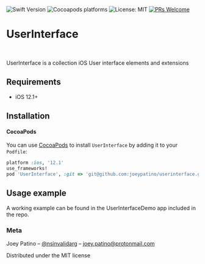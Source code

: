 ![Swift Version](https://img.shields.io/badge/Swift-5.0-blue)
![Cocoapods platforms](https://img.shields.io/badge/platform-iOS-red)
![License: MIT](https://img.shields.io/badge/License-MIT-blue.svg)
[![PRs Welcome](https://img.shields.io/badge/PRs-welcome-brightgreen.svg)](http://makeapullrequest.com)

# UserInterface
<br />
<p align="left">
    UserInterface is a collection iOS User interface elements and extensions
</p>

## Requirements

- iOS 12.1+

## Installation

#### CocoaPods
You can use [CocoaPods](http://cocoapods.org/) to install `UserInterface` by adding it to your `Podfile`:

```ruby
platform :ios, '12.1'
use_frameworks!
pod 'UserInterface', :git => 'git@github.com:joeypatino/userinterface.git'
```

## Usage example

A working example can be found in the UserInterfaceDemo app included in the repo.

### Meta

Joey Patino – [@nsinvalidarg](https://twitter.com/nsinvalidarg) – joey.patino@protonmail.com

Distributed under the MIT license
